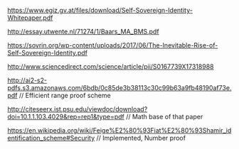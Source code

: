 https://www.egiz.gv.at/files/download/Self-Sovereign-Identity-Whitepaper.pdf

http://essay.utwente.nl/71274/1/Baars_MA_BMS.pdf

https://sovrin.org/wp-content/uploads/2017/06/The-Inevitable-Rise-of-Self-Sovereign-Identity.pdf

http://www.sciencedirect.com/science/article/pii/S0167739X17318988


http://ai2-s2-pdfs.s3.amazonaws.com/6bdb/0c85de3b38113c30c99b63a9fb48190af73e.pdf // Efficient range proof scheme

http://citeseerx.ist.psu.edu/viewdoc/download?doi=10.1.1.103.4029&rep=rep1&type=pdf // Math base of that paper


https://en.wikipedia.org/wiki/Feige%E2%80%93Fiat%E2%80%93Shamir_identification_scheme#Security // Implemented, Number proof
